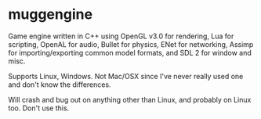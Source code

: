 muggengine
==========

Game engine written in C++ using OpenGL v3.0 for rendering, Lua for scripting, OpenAL for audio,
Bullet for physics, ENet for networking, Assimp for importing/exporting common model formats, and SDL 2 for window and misc.

Supports Linux, Windows. Not Mac/OSX since I've never really used one and don't know the differences.

Will crash and bug out on anything other than Linux, and probably on Linux too. Don't use this.
